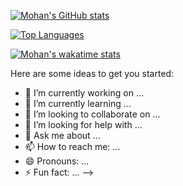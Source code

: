 [![Mohan's GitHub stats](https://github-readme-stats.vercel.app/api?username=mhnvelu&show_icons=true)](https://github.com/mhnvelu/github-readme-stats)

[![Top Languages](https://github-readme-stats.vercel.app/api/top-langs/?username=mhnvelu&langs_count=10)](https://github.com/mhnvelu/github-readme-stats)

[![Mohan's wakatime stats](https://github-readme-stats.vercel.app/api/wakatime?username=mhnvelu)](https://github.com/mhnvelu/github-readme-stats)




Here are some ideas to get you started:

- 🔭 I’m currently working on ...
- 🌱 I’m currently learning ...
- 👯 I’m looking to collaborate on ...
- 🤔 I’m looking for help with ...
- 💬 Ask me about ...
- 📫 How to reach me: ...
- 😄 Pronouns: ...
- ⚡ Fun fact: ...
-->
